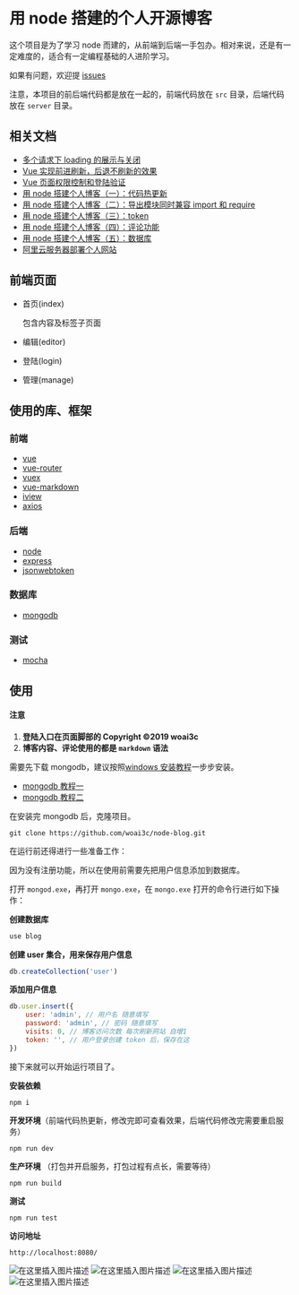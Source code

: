 # 用 node 搭建的个人开源博客
这个项目是为了学习 node 而建的，从前端到后端一手包办。相对来说，还是有一定难度的，适合有一定编程基础的人进阶学习。

如果有问题，欢迎提 [issues](https://github.com/woai3c/node-blog/issues)

注意，本项目的前后端代码都是放在一起的，前端代码放在 `src` 目录，后端代码放在 `server` 目录。

## 相关文档
* [多个请求下 loading 的展示与关闭](https://github.com/woai3c/Front-end-articles/blob/master/control%20loading.md)
* [Vue 实现前进刷新，后退不刷新的效果](https://github.com/woai3c/Front-end-articles/blob/master/vue%20refresh.md)
* [Vue 页面权限控制和登陆验证](https://github.com/woai3c/Front-end-articles/blob/master/authentication.md)
* [用 node 搭建个人博客（一）：代码热更新](https://github.com/woai3c/node-blog/blob/master/doc/node-blog1.md)
* [用 node 搭建个人博客（二）：导出模块同时兼容 import 和 require](https://github.com/woai3c/node-blog/blob/master/doc/node-blog2.md)
* [用 node 搭建个人博客（三）：token](https://github.com/woai3c/node-blog/blob/master/doc/node-blog3.md)
* [用 node 搭建个人博客（四）：评论功能](https://github.com/woai3c/node-blog/blob/master/doc/node-blog4.md)
* [用 node 搭建个人博客（五）：数据库](https://github.com/woai3c/node-blog/blob/master/doc/node-blog5.md)
* [阿里云服务器部署个人网站](https://github.com/woai3c/Front-end-articles/blob/master/ecs.md)

## 前端页面
* 首页(index)

  包含内容及标签子页面
  
* 编辑(editor)
* 登陆(login)
* 管理(manage)

## 使用的库、框架
### 前端
* [vue](https://cn.vuejs.org/v2/guide/)
* [vue-router](https://router.vuejs.org/zh/)
* [vuex](https://vuex.vuejs.org/zh/)
* [vue-markdown](https://github.com/miaolz123/vue-markdown)
* [iview](https://www.iviewui.com/docs/guide/install)
* [axios](https://www.kancloud.cn/yunye/axios/234845)

### 后端
* [node](https://nodejs.org/zh-cn/)
* [express](https://expressjs.com/zh-cn/)
* [jsonwebtoken](https://github.com/auth0/node-jsonwebtoken#readme)

### 数据库
* [mongodb](https://www.runoob.com/mongodb/mongodb-databases-documents-collections.html)

### 测试
* [mocha](https://mochajs.org/)

## 使用
#### 注意
1. **登陆入口在页面脚部的 Copyright ©2019 woai3c**
2. **博客内容、评论使用的都是 `markdown` 语法**

需要先下载 mongodb，建议按照[windows 安装教程](https://www.runoob.com/mongodb/mongodb-window-install.html)一步步安装。

* [mongodb 教程一](https://www.runoob.com/mongodb/mongodb-databases-documents-collections.html)
* [mongodb 教程二](https://www.runoob.com/nodejs/nodejs-mongodb.html)

在安装完 mongodb 后，克隆项目。
```
git clone https://github.com/woai3c/node-blog.git
```
在运行前还得进行一些准备工作：

因为没有注册功能，所以在使用前需要先把用户信息添加到数据库。

打开 `mongod.exe`，再打开 `mongo.exe`，在 `mongo.exe` 打开的命令行进行如下操作：

**创建数据库**
```js
use blog
```
**创建 user 集合，用来保存用户信息**
```js
db.createCollection('user')
```
**添加用户信息**
```js
db.user.insert({
    user: 'admin', // 用户名 随意填写
    password: 'admin', // 密码 随意填写
    visits: 0, // 博客访问次数 每次刷新网站 自增1
    token: '', // 用户登录创建 token 后，保存在这
})
```
接下来就可以开始运行项目了。

**安装依赖**
```
npm i
```
**开发环境**（前端代码热更新，修改完即可查看效果，后端代码修改完需要重启服务）
```
npm run dev
```
**生产环境** （打包并开启服务，打包过程有点长，需要等待）
```
npm run build
```
**测试**
```
npm run test
```
**访问地址**
```
http://localhost:8080/
```
![在这里插入图片描述](https://img-blog.csdnimg.cn/20190623190915829.jpg?x-oss-process=image/watermark,type_ZmFuZ3poZW5naGVpdGk,shadow_10,text_aHR0cHM6Ly9ibG9nLmNzZG4ubmV0L3E0MTEwMjAzODI=,size_16,color_FFFFFF,t_70)
![在这里插入图片描述](https://img-blog.csdnimg.cn/20190623190928985.jpg?x-oss-process=image/watermark,type_ZmFuZ3poZW5naGVpdGk,shadow_10,text_aHR0cHM6Ly9ibG9nLmNzZG4ubmV0L3E0MTEwMjAzODI=,size_16,color_FFFFFF,t_70)
![在这里插入图片描述](https://img-blog.csdnimg.cn/20190623190938540.jpg?x-oss-process=image/watermark,type_ZmFuZ3poZW5naGVpdGk,shadow_10,text_aHR0cHM6Ly9ibG9nLmNzZG4ubmV0L3E0MTEwMjAzODI=,size_16,color_FFFFFF,t_70)
![在这里插入图片描述](https://img-blog.csdnimg.cn/20190623190948955.jpg?x-oss-process=image/watermark,type_ZmFuZ3poZW5naGVpdGk,shadow_10,text_aHR0cHM6Ly9ibG9nLmNzZG4ubmV0L3E0MTEwMjAzODI=,size_16,color_FFFFFF,t_70)
